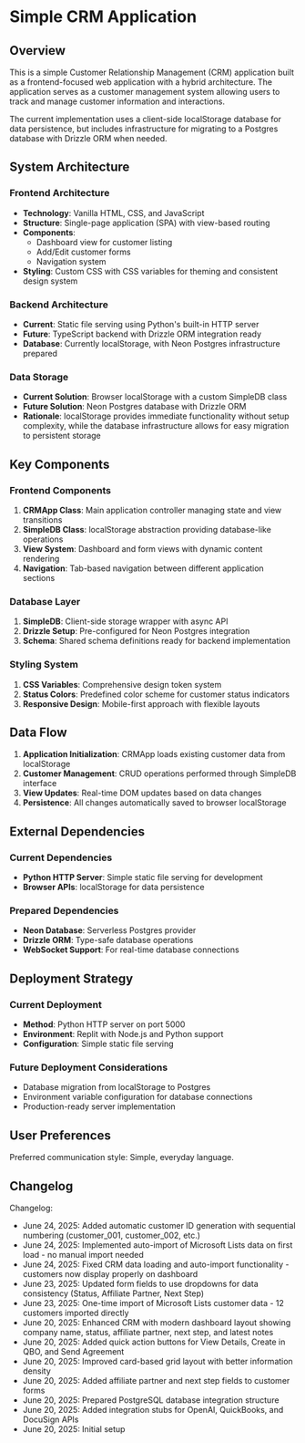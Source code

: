# Simple CRM Application

## Overview

This is a simple Customer Relationship Management (CRM) application built as a frontend-focused web application with a hybrid architecture. The application serves as a customer management system allowing users to track and manage customer information and interactions.

The current implementation uses a client-side localStorage database for data persistence, but includes infrastructure for migrating to a Postgres database with Drizzle ORM when needed.

## System Architecture

### Frontend Architecture
- **Technology**: Vanilla HTML, CSS, and JavaScript
- **Structure**: Single-page application (SPA) with view-based routing
- **Components**: 
  - Dashboard view for customer listing
  - Add/Edit customer forms
  - Navigation system
- **Styling**: Custom CSS with CSS variables for theming and consistent design system

### Backend Architecture
- **Current**: Static file serving using Python's built-in HTTP server
- **Future**: TypeScript backend with Drizzle ORM integration ready
- **Database**: Currently localStorage, with Neon Postgres infrastructure prepared

### Data Storage
- **Current Solution**: Browser localStorage with a custom SimpleDB class
- **Future Solution**: Neon Postgres database with Drizzle ORM
- **Rationale**: localStorage provides immediate functionality without setup complexity, while the database infrastructure allows for easy migration to persistent storage

## Key Components

### Frontend Components
1. **CRMApp Class**: Main application controller managing state and view transitions
2. **SimpleDB Class**: localStorage abstraction providing database-like operations
3. **View System**: Dashboard and form views with dynamic content rendering
4. **Navigation**: Tab-based navigation between different application sections

### Database Layer
1. **SimpleDB**: Client-side storage wrapper with async API
2. **Drizzle Setup**: Pre-configured for Neon Postgres integration
3. **Schema**: Shared schema definitions ready for backend implementation

### Styling System
1. **CSS Variables**: Comprehensive design token system
2. **Status Colors**: Predefined color scheme for customer status indicators
3. **Responsive Design**: Mobile-first approach with flexible layouts

## Data Flow

1. **Application Initialization**: CRMApp loads existing customer data from localStorage
2. **Customer Management**: CRUD operations performed through SimpleDB interface
3. **View Updates**: Real-time DOM updates based on data changes
4. **Persistence**: All changes automatically saved to browser localStorage

## External Dependencies

### Current Dependencies
- **Python HTTP Server**: Simple static file serving for development
- **Browser APIs**: localStorage for data persistence

### Prepared Dependencies
- **Neon Database**: Serverless Postgres provider
- **Drizzle ORM**: Type-safe database operations
- **WebSocket Support**: For real-time database connections

## Deployment Strategy

### Current Deployment
- **Method**: Python HTTP server on port 5000
- **Environment**: Replit with Node.js and Python support
- **Configuration**: Simple static file serving

### Future Deployment Considerations
- Database migration from localStorage to Postgres
- Environment variable configuration for database connections
- Production-ready server implementation

## User Preferences

Preferred communication style: Simple, everyday language.

## Changelog

Changelog:
- June 24, 2025: Added automatic customer ID generation with sequential numbering (customer_001, customer_002, etc.)
- June 24, 2025: Implemented auto-import of Microsoft Lists data on first load - no manual import needed
- June 24, 2025: Fixed CRM data loading and auto-import functionality - customers now display properly on dashboard
- June 23, 2025: Updated form fields to use dropdowns for data consistency (Status, Affiliate Partner, Next Step)
- June 23, 2025: One-time import of Microsoft Lists customer data - 12 customers imported directly
- June 20, 2025: Enhanced CRM with modern dashboard layout showing company name, status, affiliate partner, next step, and latest notes
- June 20, 2025: Added quick action buttons for View Details, Create in QBO, and Send Agreement
- June 20, 2025: Improved card-based grid layout with better information density
- June 20, 2025: Added affiliate partner and next step fields to customer forms
- June 20, 2025: Prepared PostgreSQL database integration structure
- June 20, 2025: Added integration stubs for OpenAI, QuickBooks, and DocuSign APIs
- June 20, 2025: Initial setup